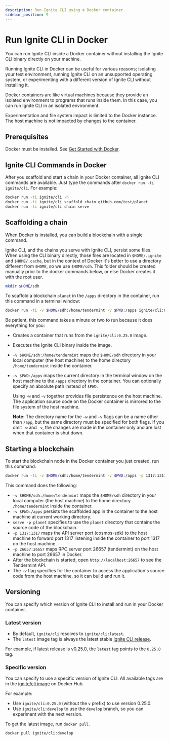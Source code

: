 ```yaml
---
description: Run Ignite CLI using a Docker container.
sidebar_position: 9
---
```


# Run Ignite CLI in Docker

You can run Ignite CLI inside a Docker container without installing the Ignite CLI binary directly on your machine.

Running Ignite CLI in Docker can be useful for various reasons; isolating your test environment, running Ignite CLI on
an unsupported operating system, or experimenting with a different version of Ignite CLI without installing it.

Docker containers are like virtual machines because they provide an isolated environment to programs that runs inside
them. In this case, you can run Ignite CLI in an isolated environment.

Experimentation and file system impact is limited to the Docker instance. The host machine is not impacted by changes to
the container.

## Prerequisites

Docker must be installed. See [Get Started with Docker](https://www.docker.com/get-started).

## Ignite CLI Commands in Docker

After you scaffold and start a chain in your Docker container, all Ignite CLI commands are available. Just type the
commands after `docker run -ti ignite/cli`. For example:

```bash
docker run -ti ignite/cli -h
docker run -ti ignite/cli scaffold chain github.com/test/planet
docker run -ti ignite/cli chain serve
```

## Scaffolding a chain

When Docker is installed, you can build a blockchain with a single command.

Ignite CLI, and the chains you serve with Ignite CLI, persist some files.
When using the CLI binary directly, those files are located in `$HOME/.ignite`
and `$HOME/.cache`, but in the context of Docker it's better to use a directory different from `$HOME`, so we
use `$HOME/sdh`. This folder should be created
manually prior to the docker commands below, or else Docker creates it with the
root user.

```bash
mkdir $HOME/sdh
```

To scaffold a blockchain `planet` in the `/apps` directory in the container, run this command in a terminal window:

```bash
docker run -ti -v $HOME/sdh:/home/tendermint -v $PWD:/apps ignite/cli:0.25.0 scaffold chain github.com/hello/planet
```

Be patient, this command takes a minute or two to run because it does everything for you:

- Creates a container that runs from the `ignite/cli:0.25.0` image.
- Executes the Ignite CLI binary inside the image.
- `-v $HOME/sdh:/home/tendermint` maps the `$HOME/sdh` directory in your local computer (the host machine) to the home
  directory `/home/tendermint` inside the container.
- `-v $PWD:/apps` maps the current directory in the terminal window on the host machine to the `/apps` directory in the
  container. You can optionally specify an absolute path instead of `$PWD`.

  Using `-w` and `-v` together provides file persistence on the host machine. The application source code on the Docker
  container is mirrored to the file system of the host machine.

  **Note:** The directory name for the `-w` and `-v` flags can be a name other than `/app`, but the same directory must
  be specified for both flags. If you omit `-w` and `-v`, the changes are made in the container only and are lost when
  that container is shut down.

## Starting a blockchain

To start the blockchain node in the Docker container you just created, run this command:

```bash
docker run -ti -v $HOME/sdh:/home/tendermint -v $PWD:/apps -p 1317:1317 -p 26657:26657 ignitehq/cli:0.16.0 chain serve -p planet
```

This command does the following:

- `-v $HOME/sdh:/home/tendermint` maps the `$HOME/sdh` directory in your local computer (the host machine) to the home
  directory `/home/tendermint` inside the container.
- `-v $PWD:/apps` persists the scaffolded app in the container to the host machine at current working directory.
- `serve -p planet` specifies to use the `planet` directory that contains the source code of the blockchain.
- `-p 1317:1317` maps the API server port (cosmos-sdk) to the host machine to forward port 1317 listening inside the
  container to port 1317 on the host machine.
- `-p 26657:26657` maps RPC server port 26657 (tendermint) on the host machine to port 26657 in Docker.
- After the blockchain is started, open `http://localhost:26657` to see the Tendermint API.
- The `-v` flag specifies for the container to access the application's source code from the host machine, so it can
  build and run it.

## Versioning

You can specify which version of Ignite CLI to install and run in your Docker container.

### Latest version

- By default, `ignite/cli` resolves to `ignite/cli:latest`.
- The `latest` image tag is always the latest stable [Ignite CLI release](https://github.com/ignite/cli/releases).

For example, if latest release is [v0.25.0](https://github.com/ignite/cli/releases/tag/v0.25.0), the `latest` tag points
to the `0.25.0` tag.

### Specific version

You can specify to use a specific version of Ignite CLI. All available tags are in
the [ignite/cli image](https://hub.docker.com/r/ignite/cli/tags?page=1&ordering=last_updated) on Docker Hub.

For example:

- Use `ignite/cli:0.25.0` (without the `v` prefix) to use version 0.25.0.
- Use `ignite/cli:develop` to use the `develop` branch, so you can experiment with the next version.

To get the latest image, run `docker pull`.

```bash
docker pull ignite/cli:develop
```
